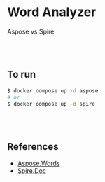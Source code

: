 # Word Analyzer

Aspose vs Spire

<br/><br/>

## To run

```bash
$ docker compose up -d aspose
# or
$ docker compose up -d spire
```

<br/><br/>

## References

- [Aspose.Words](https://reference.aspose.com/words/python-net/aspose.words/)
- [Spire.Doc](https://www.e-iceblue.com/Tutorials/Python/Spire.Doc-for-Python/Program-Guide.html)
